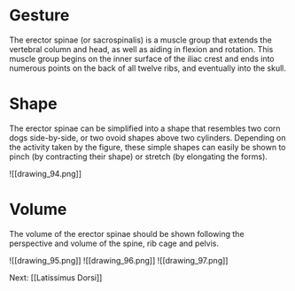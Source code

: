 # Gesture

The erector spinae (or sacrospinalis) is a muscle group that extends the vertebral column and head, as well as aiding in flexion and rotation. This muscle group begins on the inner surface of the iliac crest and ends into numerous points on the back of all twelve ribs, and eventually into the skull.

# Shape

The erector spinae can be simplified into a shape that resembles two corn dogs side-by-side, or two ovoid shapes above two cylinders. Depending on the activity taken by the figure, these simple shapes can easily be shown to pinch (by contracting their shape) or stretch (by elongating the forms).

![[drawing_94.png]]

# Volume

The volume of the erector spinae should be shown following the perspective and volume of the spine, rib cage and pelvis.

![[drawing_95.png]]
![[drawing_96.png]]
![[drawing_97.png]]

Next: [[Latissimus Dorsi]]